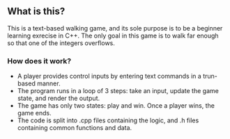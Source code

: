 ## What is this?
This is a text-based walking game, and its sole purpose is to be a beginner learning exrecise in C++.
The only goal in this game is to walk far enough so that one of the integers overflows.

### How does it work?
- A player provides control inputs by entering text commands in a trun-based manner.  
- The program runs in a loop of 3 steps: take an input, update the game state, and render the output.  
- The game has only two states: play and win.
Once a player wins, the game ends.  
- The code is split into .cpp files containing the logic, and .h files containing common functions and data.
